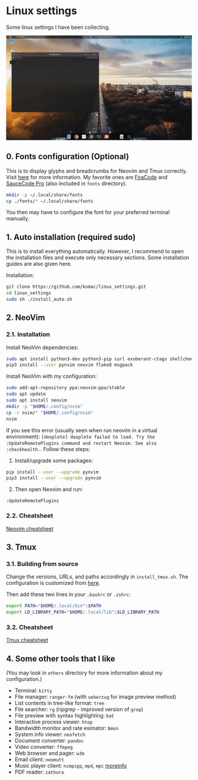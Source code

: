 # Linux settings
Some linux settings I have been collecting.
<p align="center">
  <img src="demo.gif">
</p>


## 0. Fonts configuration (Optional)
This is to display glyphs and breadcrumbs for Neovim and Tmux correctly. Visit [here](https://www.nerdfonts.com/#home) for more information. My favorite ones are [FiraCode](https://github.com/tonsky/FiraCode/releases/download/2/FiraCode_2.zip) and [SauceCode Pro](https://github.com/ryanoasis/nerd-fonts/releases/download/v2.1.0/SourceCodePro.zip) (also included in `fonts` directory).
```bash
mkdir -p ~/.local/share/fonts
cp ./fonts/* ~/.local/share/fonts
```

You then may have to configure the font for your preferred terminal manually.


## 1. Auto installation (required sudo)
This is to install everything automatically. However, I recommend to open the installation files and execute only necessary sections. Some installation guides are also given here.

Installation:
```bash
git clone https://github.com/knmac/linux_settings.git
cd linux_settings
sudo sh ./install_auto.sh
```


## 2. NeoVim

### 2.1. Installation
Install NeoVim dependencies:
```bash
sudo apt install python3-dev python3-pip curl exuberant-ctags shellcheck
pip3 install --user pynvim neovim flake8 msgpack
```

Install NeoVim with my configuration:
```bash
sudo add-apt-repository ppa:neovim-ppa/stable
sudo apt update
sudo apt install neovim
mkdir -p "$HOME/.config/nvim"
cp -r nvim/* "$HOME/.config/nvim"
nvim
```

If you see this error (usually seen when run neovim in a virtual environment): 
`[deoplete] deoplete failed to load. Try the :UpdateRemotePlugins command and restart Neovim. See also :checkhealth.`. 
Follow these steps:

1. Install/upgrade some packages:
```bash
pip install --user --upgrade pynvim
pip3 install --user --upgrade pynvim
```
2. Then open Neovim and run:
```
:UpdateRemotePlugins
```

### 2.2. Cheatsheet
[Neovim cheatsheet](nvim_cheatsheet.md)


## 3. Tmux
### 3.1. Building from source
Change the versions, URLs, and paths accordingly in `install_tmux.sh`. The configuration is customized from [here](https://github.com/gpakosz/.tmux).

Then add these two lines in your `.bashrc` or `.zshrc`:
```bash
export PATH="$HOME/.local/bin":$PATH
export LD_LIBRARY_PATH="$HOME/.local/lib":$LD_LIBRARY_PATH
```

### 3.2. Cheatsheet
[Tmux cheatsheet](tmux_cheatsheet.md)


## 4. Some other tools that I like

(You may look in `others` directory for more information about my configuration.)

- Terminal: `kitty`
- File manager: `ranger-fm` (with `ueberzug` for image preview method)
- List contents in tree-like format: `tree`
- File searcher: `rg` (ripgrep - improved version of `grep`)
- File preview with syntax highlighting: `bat`
- Interactive process viewer: `htop`
- Bandwidth monitor and rate esimator: `bmon`
- System info viewer: `neofetch`
- Document converter: `pandoc`
- Video converter: `ffmpeg`
- Web browser and pager: `w3m`
- Email client: `neomutt`
- Music player client: `ncmpcpp`, `mpd`, `mpc` [moreinfo](https://computingforgeeks.com/how-to-configure-mpd-and-ncmpcpp-on-linux/)
- PDF reader: `zathura`
